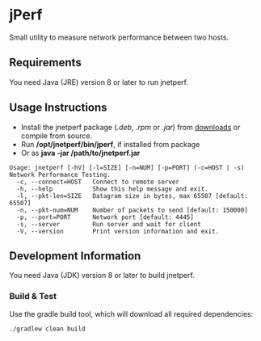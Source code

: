 # jPerf

Small utility to measure network performance between two hosts.

## Requirements

You need Java (JRE) version 8 or later to run jnetperf.

## Usage Instructions

- Install the jnetperf package (*.deb*, *.rpm* or *.jar*) from [downloads](https://bitbucket.org/mnellemann/jnetperf/downloads/) or compile from source.
- Run **/opt/jnetperf/bin/jperf**, if installed from package
- Or as **java -jar /path/to/jnetperf.jar**

```shell
Usage: jnetperf [-hV] [-l=SIZE] [-n=NUM] [-p=PORT] (-c=HOST | -s)
Network Performance Testing.
  -c, --connect=HOST   Connect to remote server
  -h, --help           Show this help message and exit.
  -l, --pkt-len=SIZE   Datagram size in bytes, max 65507 [default: 65507]
  -n, --pkt-num=NUM    Number of packets to send [default: 150000]
  -p, --port=PORT      Network port [default: 4445]
  -s, --server         Run server and wait for client
  -V, --version        Print version information and exit.
```

## Development Information

You need Java (JDK) version 8 or later to build jnetperf.

### Build & Test

Use the gradle build tool, which will download all required dependencies:

```shell
./gradlew clean build
```
